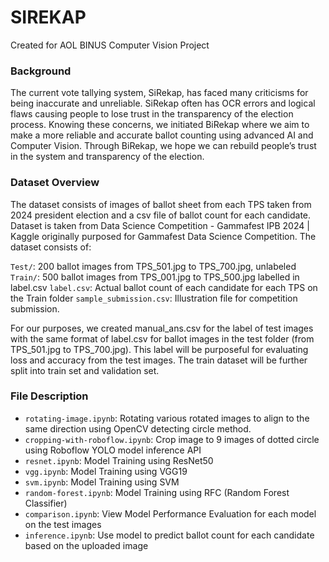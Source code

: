 # SIREKAP
Created for AOL BINUS Computer Vision Project

### Background
The current vote tallying system, SiRekap, has faced many criticisms for being inaccurate and unreliable. SiRekap often has OCR errors and logical flaws causing people to lose trust in the transparency of the election process. Knowing these concerns, we initiated BiRekap where we aim to make a more reliable and accurate ballot counting using advanced AI and Computer Vision. Through BiRekap, we hope we can rebuild people’s trust in the system and transparency of the election. 


### Dataset Overview
The dataset consists of images of ballot sheet from each TPS taken from 2024 president election and a csv file of ballot count for each candidate. Dataset is taken from Data Science Competition - Gammafest IPB 2024 | Kaggle originally purposed for Gammafest Data Science Competition. The dataset consists of: 

`Test/`: 200 ballot images from TPS_501.jpg to TPS_700.jpg, unlabeled 
`Train/`: 500 ballot images from TPS_001.jpg to TPS_500.jpg labelled in label.csv 
`label.csv`: Actual ballot count of each candidate for each TPS on the Train folder 
`sample_submission.csv`: Illustration file for competition submission. 

For our purposes, we created manual_ans.csv for the label of test images with the same format of label.csv for ballot images in the test folder (from TPS_501.jpg to TPS_700.jpg). This label will be purposeful for evaluating loss and accuracy from the test images. The train dataset will be further split into train set and validation set. 

### File Description
- `rotating-image.ipynb`: Rotating various rotated images to align to the same direction using OpenCV detecting circle method.
- `cropping-with-roboflow.ipynb`: Crop image to 9 images of dotted circle using Roboflow YOLO model inference API
- `resnet.ipynb`: Model Training using ResNet50
- `vgg.ipynb`: Model Training using VGG19
- `svm.ipynb`: Model Training using SVM
- `random-forest.ipynb`: Model Training using RFC (Random Forest Classifier)
- `comparison.ipynb`: View Model Performance Evaluation for each model on the test images
- `inference.ipynb`: Use model to predict ballot count for each candidate based on the uploaded image
